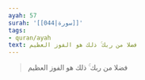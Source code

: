 ```yaml
---
ayah: 57
surah: '[[044|سورة]]'
tags:
- quran/ayah
text: فضلا من ربك ۚ ذلك هو الفوز العظيم
---
```

> فضلا من ربك ۚ ذلك هو الفوز العظيم
